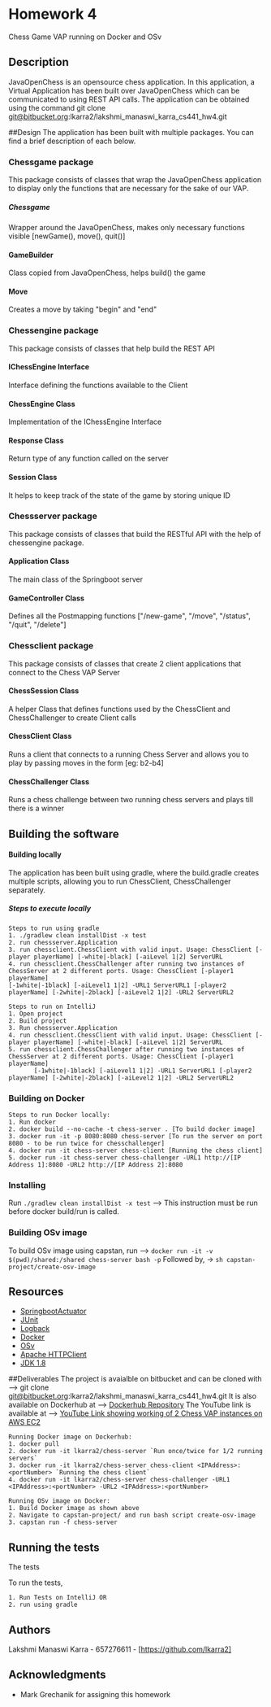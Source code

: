 # Homework 4
Chess Game VAP running on Docker and OSv    

## Description
JavaOpenChess is an opensource chess application. In this application, a Virtual Application has been built over JavaOpenChess which can be communicated 
to using REST API calls. The application can be obtained using the command git clone git@bitbucket.org:lkarra2/lakshmi_manaswi_karra_cs441_hw4.git

##Design 
The application has been built with multiple packages. You can find a brief description of each below.

### Chessgame package
This package consists of classes that wrap the JavaOpenChess application to display only the functions that are necessary for the sake of our VAP.

##### Chessgame
Wrapper around the JavaOpenChess, makes only necessary functions visible [newGame(), move(), quit()]

#### GameBuilder
Class copied from JavaOpenChess, helps build() the game

#### Move
Creates a move by taking "begin" and "end"

### Chessengine package
This package consists of classes that help build the REST API

#### IChessEngine Interface
Interface defining the functions available to the Client

#### ChessEngine Class
Implementation of the IChessEngine Interface

#### Response Class
Return type of any function called on the server

#### Session Class
It helps to keep track of the state of the game by storing unique ID

### Chessserver package
This package consists of classes that build the RESTful API with the help of chessengine package.

#### Application Class
The main class of the Springboot server

#### GameController Class
Defines all the Postmapping functions ["/new-game", "/move", "/status", "/quit", "/delete"]
  
### Chessclient package
This package consists of classes that create 2 client applications that connect to the Chess VAP Server

#### ChessSession Class
A helper Class that defines functions used by the ChessClient and ChessChallenger to create Client calls

#### ChessClient Class
Runs a client that connects to a running Chess Server and allows you to play by passing moves in the form [eg: b2-b4]

#### ChessChallenger Class
Runs a chess challenge between two running chess servers and plays till there is a winner

## Building the software 

#### Building locally
The application has been built using gradle, where the build.gradle creates multiple scripts, allowing you to run ChessClient, ChessChallenger separately.

##### Steps to execute locally
```
Steps to run using gradle
1. ./gradlew clean installDist -x test 
2. run chessserver.Application
3. run chessclient.ChessClient with valid input. Usage: ChessClient [-player playerName] [-white|-black] [-aiLevel 1|2] ServerURL
4. run chessclient.ChessChallenger after running two instances of ChessServer at 2 different ports. Usage: ChessClient [-player1 playerName] 
[-1white|-1black] [-aiLevel1 1|2] -URL1 ServerURL1 [-player2 playerName] [-2white|-2black] [-aiLevel2 1|2] -URL2 ServerURL2
```

```
Steps to run on IntelliJ
1. Open project
2. Build project
3. Run chessserver.Application
4. run chessclient.ChessClient with valid input. Usage: ChessClient [-player playerName] [-white|-black] [-aiLevel 1|2] ServerURL
5. run chessclient.ChessChallenger after running two instances of ChessServer at 2 different ports. Usage: ChessClient [-player1 playerName] 
       [-1white|-1black] [-aiLevel1 1|2] -URL1 ServerURL1 [-player2 playerName] [-2white|-2black] [-aiLevel2 1|2] -URL2 ServerURL2
```

### Building on Docker
```
Steps to run Docker locally:
1. Run docker
2. docker build --no-cache -t chess-server . [To build docker image]
3. docker run -it -p 8080:8080 chess-server [To run the server on port 8080 - to be run twice for chesschallenger]
4. docker run -it chess-server chess-client [Running the chess client]
5. docker run -it chess-server chess-challenger -URL1 http://[IP Address 1]:8080 -URL2 http://[IP Address 2]:8080
```

### Installing
Run `./gradlew clean installDist -x test` --> This instruction must be run before docker build/run is called. 

### Building OSv image
To build OSv image using capstan, run  --> `docker run -it -v $(pwd)/shared:/shared chess-server bash -p`
Followed by, -> `sh capstan-project/create-osv-image`

## Resources
* [SpringbootActuator](https://spring.io/guides/gs/actuator-service/)
* [JUnit](https://junit.org/junit4/)
* [Logback]()
* [Docker]()
* [OSv]() 
* [Apache HTTPClient]()   
* [JDK 1.8]() 

##Deliverables
The project is avaialble on bitbucket and can be cloned with --> git clone git@bitbucket.org:lkarra2/lakshmi_manaswi_karra_cs441_hw4.git
It is also available on Dockerhub at --> [Dockerhub Repository](https://cloud.docker.com/repository/docker/lkarra2/chess-server/general)
The YouTube link is available at --> [YouTube Link showing working of 2 Chess VAP instances on AWS EC2](https://youtu.be/4p11jsvx50A) 

```
Running Docker image on Dockerhub:
1. docker pull 
2. docker run -it lkarra2/chess-server `Run once/twice for 1/2 running servers`
3. docker run -it lkarra2/chess-server chess-client <IPAddress>:<portNumber> `Running the chess client`
4. docker run -it lkarra2/chess-server chess-challenger -URL1 <IPAddress>:<portNumber> -URL2 <IPAddress>:<portNumber>
```

```
Running OSv image on Docker:
1. Build Docker image as shown above
2. Navigate to capstan-project/ and run bash script create-osv-image
3. capstan run -f chess-server
```

## Running the tests

The tests 

To run the tests,
```
1. Run Tests on IntelliJ OR
2. run using gradle
```

## Authors

Lakshmi Manaswi Karra - 657276611 - [https://github.com/lkarra2]

## Acknowledgments

* Mark Grechanik for assigning this homework
